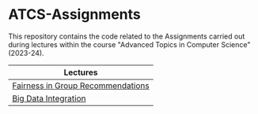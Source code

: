 # ATCS-Assignments

This repository contains the code related to the Assignments carried out during lectures within the course "Advanced Topics in Computer Science" (2023-24).

| Lectures |
| - |
| [Fairness in Group Recommendations](https://github.com/Francsco99/ATCS-Assignments/tree/main/recsys) |
|[Big Data Integration](https://github.com/Francsco99/ATCS-Assignments/tree/main/bdi)|

